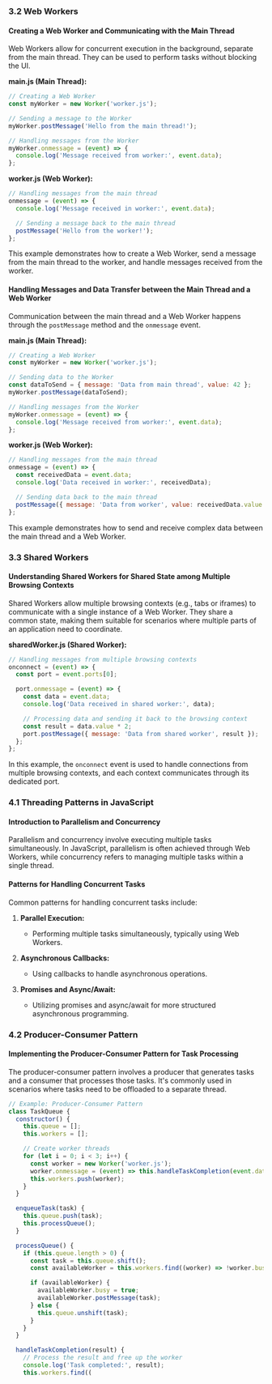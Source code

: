 ### 3.2 Web Workers

#### Creating a Web Worker and Communicating with the Main Thread

Web Workers allow for concurrent execution in the background, separate from the main thread. They can be used to perform tasks without blocking the UI.

**main.js (Main Thread):**

```javascript
// Creating a Web Worker
const myWorker = new Worker('worker.js');

// Sending a message to the Worker
myWorker.postMessage('Hello from the main thread!');

// Handling messages from the Worker
myWorker.onmessage = (event) => {
  console.log('Message received from worker:', event.data);
};
```

**worker.js (Web Worker):**

```javascript
// Handling messages from the main thread
onmessage = (event) => {
  console.log('Message received in worker:', event.data);

  // Sending a message back to the main thread
  postMessage('Hello from the worker!');
};
```

This example demonstrates how to create a Web Worker, send a message from the main thread to the worker, and handle messages received from the worker.

#### Handling Messages and Data Transfer between the Main Thread and a Web Worker

Communication between the main thread and a Web Worker happens through the `postMessage` method and the `onmessage` event.

**main.js (Main Thread):**

```javascript
// Creating a Web Worker
const myWorker = new Worker('worker.js');

// Sending data to the Worker
const dataToSend = { message: 'Data from main thread', value: 42 };
myWorker.postMessage(dataToSend);

// Handling messages from the Worker
myWorker.onmessage = (event) => {
  console.log('Message received from worker:', event.data);
};
```

**worker.js (Web Worker):**

```javascript
// Handling messages from the main thread
onmessage = (event) => {
  const receivedData = event.data;
  console.log('Data received in worker:', receivedData);

  // Sending data back to the main thread
  postMessage({ message: 'Data from worker', value: receivedData.value * 2 });
};
```

This example demonstrates how to send and receive complex data between the main thread and a Web Worker.

### 3.3 Shared Workers

#### Understanding Shared Workers for Shared State among Multiple Browsing Contexts

Shared Workers allow multiple browsing contexts (e.g., tabs or iframes) to communicate with a single instance of a Web Worker. They share a common state, making them suitable for scenarios where multiple parts of an application need to coordinate.

**sharedWorker.js (Shared Worker):**

```javascript
// Handling messages from multiple browsing contexts
onconnect = (event) => {
  const port = event.ports[0];

  port.onmessage = (event) => {
    const data = event.data;
    console.log('Data received in shared worker:', data);

    // Processing data and sending it back to the browsing context
    const result = data.value * 2;
    port.postMessage({ message: 'Data from shared worker', result });
  };
};
```

In this example, the `onconnect` event is used to handle connections from multiple browsing contexts, and each context communicates through its dedicated port.

### 4.1 Threading Patterns in JavaScript

#### Introduction to Parallelism and Concurrency

Parallelism and concurrency involve executing multiple tasks simultaneously. In JavaScript, parallelism is often achieved through Web Workers, while concurrency refers to managing multiple tasks within a single thread.

#### Patterns for Handling Concurrent Tasks

Common patterns for handling concurrent tasks include:

1. **Parallel Execution:**
   - Performing multiple tasks simultaneously, typically using Web Workers.

2. **Asynchronous Callbacks:**
   - Using callbacks to handle asynchronous operations.

3. **Promises and Async/Await:**
   - Utilizing promises and async/await for more structured asynchronous programming.

### 4.2 Producer-Consumer Pattern

#### Implementing the Producer-Consumer Pattern for Task Processing

The producer-consumer pattern involves a producer that generates tasks and a consumer that processes those tasks. It's commonly used in scenarios where tasks need to be offloaded to a separate thread.

```javascript
// Example: Producer-Consumer Pattern
class TaskQueue {
  constructor() {
    this.queue = [];
    this.workers = [];

    // Create worker threads
    for (let i = 0; i < 3; i++) {
      const worker = new Worker('worker.js');
      worker.onmessage = (event) => this.handleTaskCompletion(event.data);
      this.workers.push(worker);
    }
  }

  enqueueTask(task) {
    this.queue.push(task);
    this.processQueue();
  }

  processQueue() {
    if (this.queue.length > 0) {
      const task = this.queue.shift();
      const availableWorker = this.workers.find((worker) => !worker.busy);

      if (availableWorker) {
        availableWorker.busy = true;
        availableWorker.postMessage(task);
      } else {
        this.queue.unshift(task);
      }
    }
  }

  handleTaskCompletion(result) {
    // Process the result and free up the worker
    console.log('Task completed:', result);
    this.workers.find((

